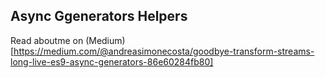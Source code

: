 ## Async Ggenerators Helpers

Read aboutme on (Medium)[https://medium.com/@andreasimonecosta/goodbye-transform-streams-long-live-es9-async-generators-86e60284fb80]